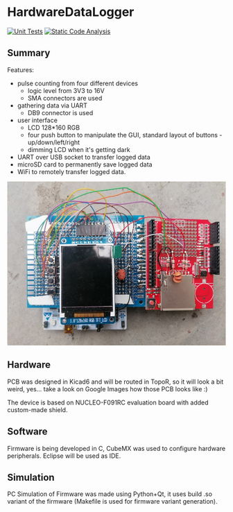 # HardwareDataLogger

[![Unit Tests](https://github.com/RobertGawron/HardwareDataLogger/workflows/Unit%20Tests/badge.svg)](https://github.com/RobertGawron/HardwareDataLogger/actions?query=workflow%3A%22Unit+Tests%22) [![Static Code Analysis](https://github.com/RobertGawron/HardwareDataLogger/workflows/Static%20Code%20Analysis/badge.svg)](https://github.com/RobertGawron/HardwareDataLogger/actions?query=workflow%3A%22Static+Code+Analysis%22)

## Summary

Features:
- pulse counting from four different devices
    - logic level from 3V3 to 16V
    - SMA connectors are used
- gathering data via UART
    - DB9 connector is used
- user interface
    - LCD 128*160 RGB
    - four push button to manipulate the GUI, standard layout of buttons - up/down/left/right
    - dimming LCD when it's getting dark
- UART over USB socket to transfer logged data
- microSD card to permanently save logged data
- WiFi to remotely transfer logged data.

![Device Picture](./Documentation/Pictures/Device_30_08_2021.jpg)

## Hardware

PCB was designed in Kicad6 and will be routed in TopoR, so it will look a bit weird, yes... take a look on Google Images how those PCB looks like :)

The device is based on NUCLEO-F091RC evaluation board with added custom-made shield.

## Software

Firmware is being developed in C, CubeMX was used to configure hardware peripherals. Eclipse will be used as IDE.

## Simulation

PC Simulation of Firmware was made using Python+Qt, it uses build .so variant of the firmware (Makefile is used for firmware variant generation).